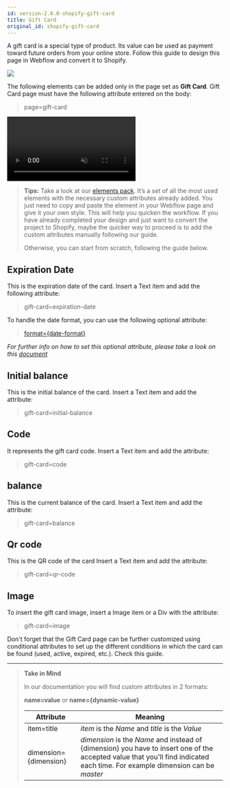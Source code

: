 ```yaml
---
id: version-2.0.0-shopify-gift-card
title: Gift Card
original_id: shopify-gift-card
---
```


A gift card is a special type of product. Its value can be used as payment toward future orders from your online store. Follow this guide to design this page in Webflow and convert it to Shopify.

![](assets/shopify-gift-card.png)

The following elements can be added only in the page set as **Gift Card**.
Gift Card page must have the following attribute entered on the body:

> page=gift-card

<pre>
<video autoplay muted playsinline="true" loop>
<source src="/assets/page-type.webm">
</video>
</pre>

> **Tips:**
> Take a look at our [elements pack](https://webflow.com/website/webflow-to-shopify-elements). It’s a set of all the most used elements with the necessary custom attributes already added. You just need to copy and paste the element in your Webflow page and give it your own style. This will help you quicken the workflow. If you have already completed your design and just want to convert the project to Shopify, maybe the quicker way to proceed is to add the custom attributes manually following our guide.
>
> Otherwise, you can start from scratch, following the guide below.


## Expiration Date

This is the expiration date of the card. Insert a Text item and add the following attribute:

> gift-card=expiration-date

To handle the date format, you can use the following optional attribute:

> [format={date-format}](shopify-optional-filters#date-format)

*For further info on how to set this optional attribute, please take a look on this [document](shopify-optional-filters)*

## Initial balance

This is the initial balance of the card. Insert a Text item and add the attribute:

> gift-card=initial-balance

## Code

It represents the gift card code. Insert a Text item and add the attribute:

> gift-card=code

## balance

This is the current balance of the card. Insert a Text item and add the attribute:

> gift-card=balance

## Qr code

This is the QR code of the card Insert a Text item and add the attribute:

> gift-card=qr-code

## Image

To insert the gift card image, insert a Image item or a Div with the attribute:

> gift-card=image

Don't forget that the Gift Card page can be further customized using conditional attributes to set up the different conditions in which the card can be found (used, active, expired, etc.). Check this guide.




---------
> **Take in Mind**
>
> In our documentation you will find custom attributes in 2 formats:
>
> **name=value** or **name={dynamic-value}**
>
>
> **Attribute**             | **Meaning** | 
> -------------             | --------------- |
> | item=title              | *item* is the *Name* and *title* is the *Value* |
> | dimension={dimension}   | *dimension* is the *Name* and instead of {dimension} you have to insert one of the accepted value that you'll find indicated each time. For example dimension can be *master*|